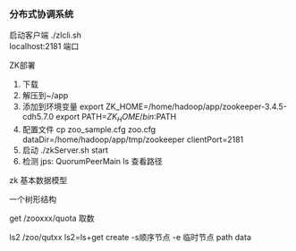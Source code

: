 
###  分布式协调系统

启动客户端 ./zlcli.sh  
localhost:2181   端口


ZK部署
1) 下载
2) 解压到~/app
3) 添加到环境变量
export ZK_HOME=/home/hadoop/app/zookeeper-3.4.5-cdh5.7.0
export PATH=$ZK_HOME/bin:$PATH	
4) 配置文件
cp zoo_sample.cfg zoo.cfg	
dataDir=/home/hadoop/app/tmp/zookeeper
clientPort=2181	
5) 启动
./zkServer.sh start
6) 检测
jps: QuorumPeerMain
ls  查看路径


zk 基本数据模型

一个树形结构 


get /zooxxx/quota  取数

ls2  /zoo/qutxx
ls2=ls+get
create -s顺序节点 -e  临时节点 path  data 
 
